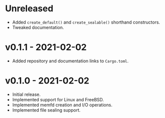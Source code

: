 # Unreleased
* Added `create_default()` and `create_sealable()` shorthand constructors.
* Tweaked documentation.

# v0.1.1 - 2021-02-02
* Added repository and documentation links to `Cargo.toml`.

# v0.1.0 - 2021-02-02
* Initial release.
* Implemented support for Linux and FreeBSD.
* Implemented memfd creation and I/O operations.
* Implemented file sealing support.
